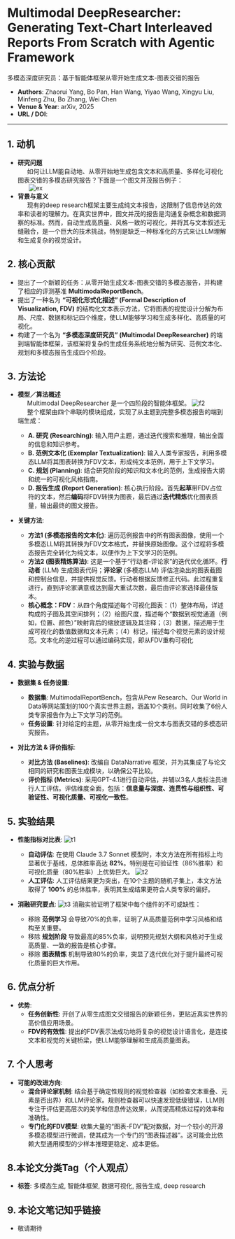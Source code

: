 # Multimodal DeepResearcher: Generating Text-Chart Interleaved Reports From Scratch with Agentic Framework
多模态深度研究员：基于智能体框架从零开始生成文本-图表交错的报告

- **Authors**: Zhaorui Yang, Bo Pan, Han Wang, Yiyao Wang, Xingyu Liu, Minfeng Zhu, Bo Zhang, Wei Chen
- **Venue & Year**: arXiv, 2025 
- **URL / DOI**: 

---

## 1. 动机

- **研究问题**<br> `   `如何让LLM能自动地、从零开始地生成包含文本和高质量、多样化可视化图表交错的多模态研究报告？下面是一个图文并茂报告例子：<br> `   `
  ![ex](image11/ex1.png)
- **背景与意义**<br> `   `现有的deep research框架主要生成纯文本报告，这限制了信息传达的效率和读者的理解力。在真实世界中，图文并茂的报告是沟通复杂概念和数据洞察的标准。然而，自动生成高质量、风格一致的可视化，并将其与文本叙述无缝融合，是一个巨大的技术挑战，特别是缺乏一种标准化的方式来让LLM理解和生成复杂的视觉设计。

## 2. 核心贡献

- 提出了一个新颖的任务：从零开始生成文本-图表交错的多模态报告，并构建了相应的评测基准 **MultimodalReportBench**。
- 提出了一种名为 **“可视化形式化描述” (Formal Description of Visualization, FDV)** 的结构化文本表示方法，它将图表的视觉设计分解为布局、尺度、数据和标记四个维度，使LLM能够学习和生成多样化、高质量的可视化。
- 构建了一个名为 **“多模态深度研究员” (Multimodal DeepResearcher)** 的端到端智能体框架，该框架将复杂的生成任务系统地分解为研究、范例文本化、规划和多模态报告生成四个阶段。

## 3. 方法论

- **模型／算法概述**
  <br> `   `Multimodal DeepResearcher 是一个四阶段的智能体框架。
  ![f2](image11/f2.png)
  <br> `   `整个框架由四个串联的模块组成，实现了从主题到完整多模态报告的端到端生成：
  - **A. 研究 (Researching)**: 输入用户主题，通过迭代搜索和推理，输出全面的信息和知识参考。
  - **B. 范例文本化 (Exemplar Textualization)**: 输入人类专家报告，利用多模态LLM将其图表转换为FDV文本，形成纯文本范例，用于上下文学习。
  - **C. 规划 (Planning)**: 结合研究阶段的知识和文本化的范例，生成报告大纲和统一的可视化风格指南。
  - **D. 报告生成 (Report Generation)**: 核心执行阶段。首先**起草**带FDV占位符的文本，然后**编码**将FDV转换为图表，最后通过**迭代精炼**优化图表质量，输出最终的图文报告。

- **关键方法**:
  
  - **方法1 (多模态报告的文本化)**: 遍历范例报告中的所有图表图像，使用一个多模态LLM将其转换为FDV文本格式，并替换原始图像。这个过程将多模态报告完全转化为纯文本，以便作为上下文学习的范例。
  - **方法2 (图表精炼算法)**: 这是一个基于“行动者-评论家”的迭代优化循环。**行动者** (LLM) 生成图表代码；**评论家** (多模态LLM) 评估渲染出的图表截图和控制台信息，并提供视觉反馈。行动者根据反馈修正代码。此过程重复进行，直到评论家满意或达到最大重试次数，最后由评论家选择最佳版本。
  - **核心概念：FDV**：从四个角度描述每个可视化图表：（1）整体布局，详述构成的子图及其空间排列；（2）绘图尺度，描述每个“数据到视觉通道（例如，位置、颜色）”映射背后的缩放逻辑及其注释；（3）数据，描述用于生成可视化的数值数据和文本元素；（4）标记，描述每个视觉元素的设计规范。文本化的逆过程可以通过编码实现，即从FDV重构可视化
  


## 4. 实验与数据

- **数据集 & 任务设置**:
  - **数据集**: MultimodalReportBench，包含从Pew Research、Our World in Data等网站策划的100个真实世界主题，涵盖10个类别。同时收集了6份人类专家报告作为上下文学习的范例。
  - **任务设置**: 针对给定的主题，从零开始生成一份文本与图表交错的多模态研究报告。

- **对比方法 & 评价指标**:
  - **对比方法 (Baselines)**: 改编自 DataNarrative 框架，并为其集成了与论文相同的研究和图表生成模块，以确保公平比较。
  - **评价指标 (Metrics)**: 采用GPT-4.1进行自动评估，并辅以3名人类标注员进行人工评估。评估维度全面，包括：**信息量与深度、连贯性与组织性、可验证性、可视化质量、可视化一致性**。

## 5. 实验结果

- **性能指标对比表**:
![t1](image11/t1.png) 
  - **自动评估**: 在使用 Claude 3.7 Sonnet 模型时，本文方法在所有指标上均显著优于基线，总体胜率高达 **82%**。特别是在可验证性（86%胜率）和可视化质量（80%胜率）上优势巨大。
![t2](image11/t2.png)
  - **人工评估**: 人工评估结果更为突出，在10个主题的随机子集上，本文方法取得了 **100%** 的总体胜率，表明其生成结果更符合人类专家的偏好。

- **消融研究要点**:
  ![t3](image11/t3.png)
  消融实验证明了框架中每个组件的不可或缺性：
  - 移除 **范例学习** 会导致70%的负率，证明了从高质量范例中学习风格和结构至关重要。
  - 移除 **规划阶段** 导致最高的85%负率，说明预先规划大纲和风格对于生成高质量、一致的报告是核心步骤。
  - 移除 **图表精炼** 机制导致80%的负率，突显了迭代优化对于提升最终可视化质量的巨大作用。

## 6. 优点分析

- **优势**:
  - **任务创新性**: 开创了从零生成图文交错报告的新颖任务，更贴近真实世界的高价值应用场景。
  - **FDV的有效性**: 提出的FDV表示法成功地将复杂的视觉设计语言化，是连接文本和视觉的关键桥梁，使LLM能够理解和生成高质量图表。


## 7. 个人思考

- **可能的改进方向**:
  - **混合评论家机制**: 结合基于确定性规则的视觉检查器（如检查文本重叠、元素是否出界）和LLM评论家。规则检查器可以快速发现低级错误，LLM则专注于评估更高层次的美学和信息传达效果，从而提高精炼过程的效率和准确性。
  - **专门化的FDV模型**: 收集大量的“图表-FDV”配对数据，对一个较小的开源多模态模型进行微调，使其成为一个专门的“图表描述器”。这可能会比依赖大型通用模型的少样本推理更稳定、成本更低。

## 8.本论文分类Tag（个人观点）

- **标签**: 多模态生成, 智能体框架, 数据可视化, 报告生成, deep research
## 9. 本论文笔记知乎链接

* 敬请期待
